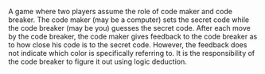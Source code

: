A game where two players assume the role of code maker and code breaker. 
The code maker (may be a computer) sets the secret code while the code breaker (may be you) guesses the secret code. 
After each move by the code breaker, the code maker gives feedback to the code breaker as to how close his code is to the secret code. 
However, the feedback does not indicate which color is specifically referring to. 
It is the responsibility of the code breaker to figure it out using logic deduction.
